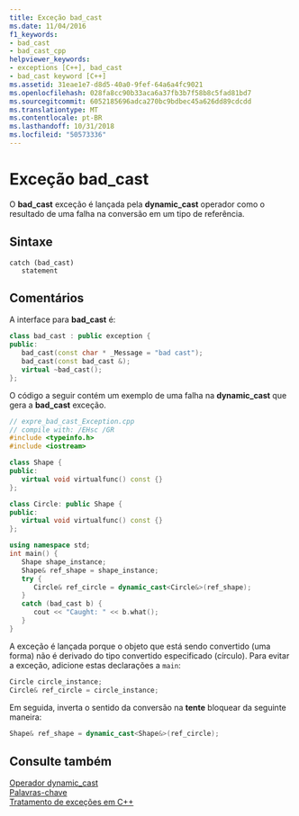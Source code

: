 ```yaml
---
title: Exceção bad_cast
ms.date: 11/04/2016
f1_keywords:
- bad_cast
- bad_cast_cpp
helpviewer_keywords:
- exceptions [C++], bad_cast
- bad_cast keyword [C++]
ms.assetid: 31eae1e7-d8d5-40a0-9fef-64a6a4fc9021
ms.openlocfilehash: 028fa8cc90b33aca6a37fb3b7f58b8c5fad81bd7
ms.sourcegitcommit: 6052185696adca270bc9bdbec45a626dd89cdcdd
ms.translationtype: MT
ms.contentlocale: pt-BR
ms.lasthandoff: 10/31/2018
ms.locfileid: "50573336"
---
```

# <a name="badcast-exception"></a>Exceção bad_cast

O **bad_cast** exceção é lançada pela **dynamic_cast** operador como o resultado de uma falha na conversão em um tipo de referência.

## <a name="syntax"></a>Sintaxe

```
catch (bad_cast)
   statement
```

## <a name="remarks"></a>Comentários

A interface para **bad_cast** é:

```cpp
class bad_cast : public exception {
public:
   bad_cast(const char * _Message = "bad cast");
   bad_cast(const bad_cast &);
   virtual ~bad_cast();
};
```

O código a seguir contém um exemplo de uma falha na **dynamic_cast** que gera a **bad_cast** exceção.

```cpp
// expre_bad_cast_Exception.cpp
// compile with: /EHsc /GR
#include <typeinfo.h>
#include <iostream>

class Shape {
public:
   virtual void virtualfunc() const {}
};

class Circle: public Shape {
public:
   virtual void virtualfunc() const {}
};

using namespace std;
int main() {
   Shape shape_instance;
   Shape& ref_shape = shape_instance;
   try {
      Circle& ref_circle = dynamic_cast<Circle&>(ref_shape);
   }
   catch (bad_cast b) {
      cout << "Caught: " << b.what();
   }
}
```

A exceção é lançada porque o objeto que está sendo convertido (uma forma) não é derivado do tipo convertido especificado (círculo). Para evitar a exceção, adicione estas declarações a `main`:

```cpp
Circle circle_instance;
Circle& ref_circle = circle_instance;
```

Em seguida, inverta o sentido da conversão na **tente** bloquear da seguinte maneira:

```cpp
Shape& ref_shape = dynamic_cast<Shape&>(ref_circle);
```

## <a name="see-also"></a>Consulte também

[Operador dynamic_cast](../cpp/dynamic-cast-operator.md)<br/>
[Palavras-chave](../cpp/keywords-cpp.md)<br/>
[Tratamento de exceções em C++](../cpp/cpp-exception-handling.md)